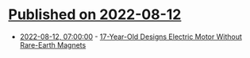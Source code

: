 # [Published on 2022-08-12](index.md)

* [2022-08-12, 07:00:00](https://hardware.slashdot.org/story/22/08/12/2018210/17-year-old-designs-electric-motor-without-rare-earth-magnets?utm_source=rss1.0mainlinkanon&utm_medium=feed) - [17-Year-Old Designs Electric Motor Without Rare-Earth Magnets](https://hardware.slashdot.org/story/22/08/12/2018210/17-year-old-designs-electric-motor-without-rare-earth-magnets?utm_source=rss1.0mainlinkanon&utm_medium=feed)
